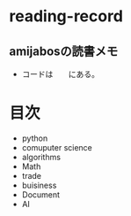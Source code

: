 # reading-record
## amijabosの読書メモ
- コードは　　にある。

# 目次
- python
- comuputer science
- algorithms
- Math
- trade
- buisiness
- Document
- AI

